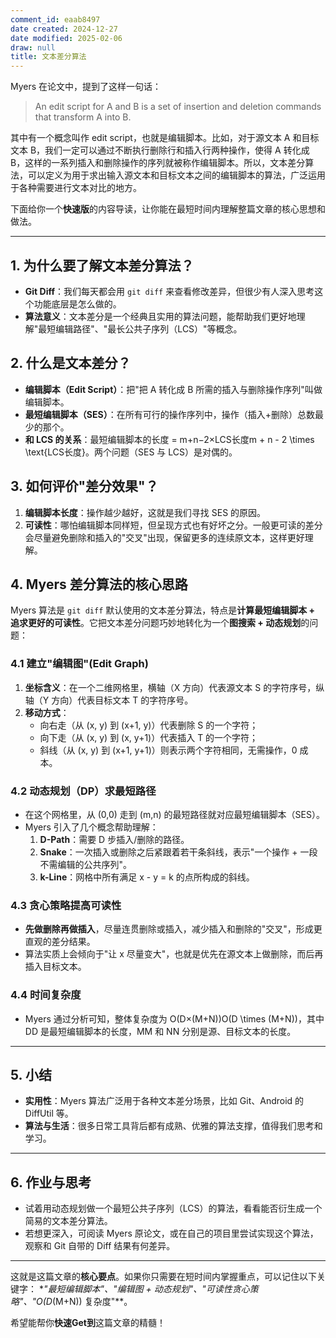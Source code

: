 ```yaml
---
comment_id: eaab8497
date created: 2024-12-27
date modified: 2025-02-06
draw: null
title: 文本差分算法
---
```

Myers 在论文中，提到了这样一句话：

> An edit script for A and B is a set of insertion and deletion commands that transform A into B.

其中有一个概念叫作 edit script，也就是编辑脚本。比如，对于源文本 A 和目标文本 B，我们一定可以通过不断执行删除行和插入行两种操作，使得 A 转化成 B，这样的一系列插入和删除操作的序列就被称作编辑脚本。所以，文本差分算法，可以定义为用于求出输入源文本和目标文本之间的编辑脚本的算法，广泛运用于各种需要进行文本对比的地方。

下面给你一个**快速版**的内容导读，让你能在最短时间内理解整篇文章的核心思想和做法。

---

## 1. 为什么要了解文本差分算法？

- **Git Diff**：我们每天都会用 `git diff` 来查看修改差异，但很少有人深入思考这个功能底层是怎么做的。
- **算法意义**：文本差分是一个经典且实用的算法问题，能帮助我们更好地理解"最短编辑路径"、"最长公共子序列（LCS）"等概念。

## 2. 什么是文本差分？

- **编辑脚本（Edit Script）**：把"把 A 转化成 B 所需的插入与删除操作序列"叫做编辑脚本。
- **最短编辑脚本（SES）**：在所有可行的操作序列中，操作（插入+删除）总数最少的那个。
- **和 LCS 的关系**：最短编辑脚本的长度 = m+n−2×LCS长度m + n - 2 \times \text{LCS长度}。两个问题（SES 与 LCS）是对偶的。

## 3. 如何评价"差分效果"？

1. **编辑脚本长度**：操作越少越好，这就是我们寻找 SES 的原因。
2. **可读性**：哪怕编辑脚本同样短，但呈现方式也有好坏之分。一般更可读的差分会尽量避免删除和插入的"交叉"出现，保留更多的连续原文本，这样更好理解。

## 4. Myers 差分算法的核心思路

Myers 算法是 `git diff` 默认使用的文本差分算法，特点是**计算最短编辑脚本 + 追求更好的可读性**。它把文本差分问题巧妙地转化为一个**图搜索 + 动态规划**的问题：

### 4.1 建立"编辑图"(Edit Graph)

1. **坐标含义**：在一个二维网格里，横轴（X 方向）代表源文本 S 的字符序号，纵轴（Y 方向）代表目标文本 T 的字符序号。
2. **移动方式**：
    - 向右走（从 (x, y) 到 (x+1, y)）代表删除 S 的一个字符；
    - 向下走（从 (x, y) 到 (x, y+1)）代表插入 T 的一个字符；
    - 斜线（从 (x, y) 到 (x+1, y+1)）则表示两个字符相同，无需操作，0 成本。

### 4.2 动态规划（DP）求最短路径

- 在这个网格里，从 (0,0) 走到 (m,n) 的最短路径就对应最短编辑脚本（SES）。
- Myers 引入了几个概念帮助理解：
    1. **D-Path**：需要 D 步插入/删除的路径。
    2. **Snake**：一次插入或删除之后紧跟着若干条斜线，表示"一个操作 + 一段不需编辑的公共序列"。
    3. **k-Line**：网格中所有满足 x - y = k 的点所构成的斜线。

### 4.3 贪心策略提高可读性

- **先做删除再做插入**，尽量连贯删除或插入，减少插入和删除的"交叉"，形成更直观的差分结果。
- 算法实质上会倾向于"让 x 尽量变大"，也就是优先在源文本上做删除，而后再插入目标文本。

### 4.4 时间复杂度

- Myers 通过分析可知，整体复杂度为 O(D×(M+N))O(D \times (M+N))，其中 DD 是最短编辑脚本的长度，MM 和 NN 分别是源、目标文本的长度。

---

## 5. 小结

- **实用性**：Myers 算法广泛用于各种文本差分场景，比如 Git、Android 的 DiffUtil 等。
- **算法与生活**：很多日常工具背后都有成熟、优雅的算法支撑，值得我们思考和学习。

---

## 6. 作业与思考

- 试着用动态规划做一个最短公共子序列（LCS）的算法，看看能否衍生成一个简易的文本差分算法。
- 若想更深入，可阅读 Myers 原论文，或在自己的项目里尝试实现这个算法，观察和 Git 自带的 Diff 结果有何差异。

---

这就是这篇文章的**核心要点**。如果你只需要在短时间内掌握重点，可以记住以下关键字：
*_"最短编辑脚本"、"编辑图 + 动态规划"、"可读性贪心策略"、"O(D_(M+N)) 复杂度"**。

希望能帮你**快速Get到**这篇文章的精髓！
